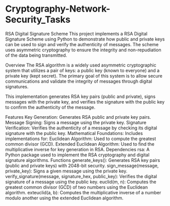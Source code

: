 # Cryptography-Network-Security_Tasks

RSA Digital Signature Scheme This project implements a RSA Digital Signature Scheme using Python to demonstrate how public and private keys can be used to sign and verify the authenticity of messages. The scheme uses asymmetric cryptography to ensure the integrity and non-repudiation of the data being transmitted.

Overview The RSA algorithm is a widely used asymmetric cryptographic system that utilizes a pair of keys: a public key (known to everyone) and a private key (kept secret). The primary goal of this system is to allow secure communications and validate the integrity of messages through digital signatures.

This implementation generates RSA key pairs (public and private), signs messages with the private key, and verifies the signature with the public key to confirm the authenticity of the message.

Features Key Generation: Generates RSA public and private key pairs. Message Signing: Signs a message using the private key. Signature Verification: Verifies the authenticity of a message by checking its digital signature with the public key. Mathematical Foundations: Includes implementations for: Euclidean Algorithm: Used to compute the greatest common divisor (GCD). Extended Euclidean Algorithm: Used to find the multiplicative inverse for key generation in RSA. Dependencies rsa: A Python package used to implement the RSA cryptography and digital signature algorithms. Functions generate_keys(): Generates RSA key pairs (public and private keys) with 2048-bit security. sign_message(message, private_key): Signs a given message using the private key. verify_signature(message, signature_hex, public_key): Verifies the digital signature of a message using the public key. euclid(m, n): Computes the greatest common divisor (GCD) of two numbers using the Euclidean algorithm. exteuclid(a, b): Computes the multiplicative inverse of a number modulo another using the extended Euclidean algorithm.
